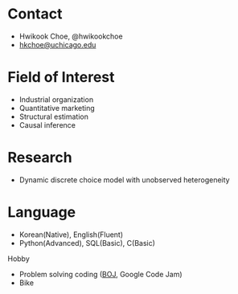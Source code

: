 # Contact
- Hwikook Choe, @hwikookchoe
- hkchoe@uchicago.edu

# Field of Interest
- Industrial organization
- Quantitative marketing
- Structural estimation
- Causal inference

# Research
- Dynamic discrete choice model with unobserved heterogeneity

# Language
- Korean(Native), English(Fluent)
- Python(Advanced), SQL(Basic), C(Basic)

Hobby
- Problem solving coding ([BOJ](https://solved.ac/profile/naracar12), Google Code Jam)
- Bike

<!---
hwikookchoe/hwikookchoe is a ✨ special ✨ repository because its `README.md` (this file) appears on your GitHub profile.
You can click the Preview link to take a look at your changes.
--->
